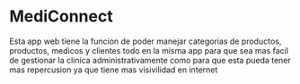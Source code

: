 # MediConnect
Esta app web tiene la funcion de poder manejar categorias de productos, productos, medicos y clientes todo en la misma app para que sea mas facil de gestionar la clinica administrativamente como para que esta pueda tener mas repercusion ya que tiene mas visivilidad en internet
